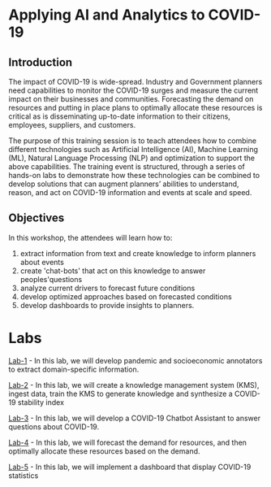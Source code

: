 # Applying AI and Analytics to COVID-19

## Introduction
The impact of COVID-19 is wide-spread. Industry and Government planners need capabilities to monitor the COVID-19 surges and measure the current impact on their businesses and communities. Forecasting the demand on resources and putting in place plans to optimally allocate these resources is critical as is disseminating up-to-date information to their citizens, employees, suppliers, and customers. 

The purpose of this training session is to teach attendees how to combine different technologies such as Artificial Intelligence (AI), Machine Learning (ML), Natural Language Processing (NLP) and optimization to support the above capabilities. The training event is structured, through a series of hands-on labs  to demonstrate how these technologies can be combined to develop solutions that can augment planners’ abilities to understand, reason, and act on COVID-19 information and events at scale and speed.

## Objectives 
In this workshop, the attendees will learn how to: 
1. extract information from text and create knowledge to inform planners about events
1. create 'chat-bots' that act on this knowledge to answer peoples'questions
1. analyze current drivers to forecast future conditions
1. develop optimized approaches based on forecasted conditions
1. develop dashboards to provide insights to planners. 

# Labs
[Lab-1](Lab-1) - In this lab, we will develop pandemic and socioeconomic annotators to extract domain-specific information. 

[Lab-2](Lab-2) - In this lab, we will create a knowledge management system (KMS), ingest data, train the KMS to generate knowledge and synthesize a COVID-19 stability index

[Lab-3](Lab-3) - In this lab, we will develop a COVID-19 Chatbot Assistant to answer questions about COVID-19. 

[Lab-4](Lab-4) - In this lab, we will forecast the demand for resources, and then optimally allocate these resources based on the demand.   

[Lab-5](Lab-5) - In this lab, we will implement a dashboard that display COVID-19 statistics




